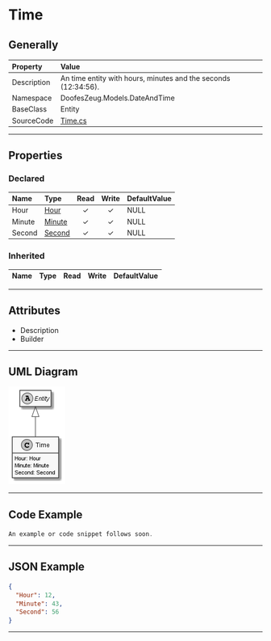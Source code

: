 ﻿# Time

## Generally

|Property|Value|
|:-|:-|
|Description|An time entity with hours, minutes and the seconds (12:34:56).|
|Namespace|DoofesZeug.Models.DateAndTime|
|BaseClass|Entity|
|SourceCode|[Time.cs](../../../../DoofesZeug.Library/Src/Models/DateAndTime/Time.cs)|

---

## Properties

### Declared

|Name|Type|Read|Write|DefaultValue|
|:---|:---|:--:|:---:|:-----------|
|Hour|[Hour](../../Models/DoofesZeug.Models.DateAndTime.Part.Time/Hour.md)|&#x2713;|&#x2713;|NULL|
|Minute|[Minute](../../Models/DoofesZeug.Models.DateAndTime.Part.Time/Minute.md)|&#x2713;|&#x2713;|NULL|
|Second|[Second](../../Models/DoofesZeug.Models.DateAndTime.Part.Time/Second.md)|&#x2713;|&#x2713;|NULL|

### Inherited

|Name|Type|Read|Write|DefaultValue|
|:---|:---|:--:|:---:|:-----------|

---

## Attributes

- Description
- Builder

---

## UML Diagram

![Time.png](./Time.png "Time")

---

## Code Example

```cs
An example or code snippet follows soon.
```

---

## JSON Example

```json
{
  "Hour": 12,
  "Minute": 43,
  "Second": 56
}
```

---

